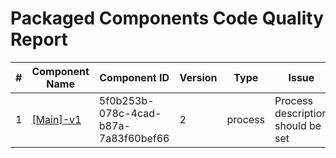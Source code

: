 # Packaged Components Code Quality Report
|#|Component Name|Component ID|Version|Type|Issue|Issue Type|Priority|
|---|---|---|---|---|---|---|---|
|1|[[Main]-v1](Report/Training-Darko-Mirchevski/[Main]-v1.xml)|5f0b253b-078c-4cad-b87a-7a83f60bef66|2|process|Process description should be set|CODE_SMELL|MINOR|
